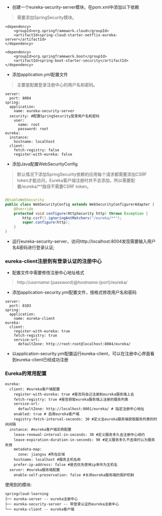 
* 创建一个eureka-security-server模块，在pom.xml中添加以下依赖

> 需要添加SpringSecurity模块。

``` 
<dependency>
    <groupId>org.springframework.cloud</groupId>
    <artifactId>spring-cloud-starter-netflix-eureka-server</artifactId>
</dependency>

<dependency>
    <groupId>org.springframework.boot</groupId>
    <artifactId>spring-boot-starter-security</artifactId>
</dependency>
```

* 添加application.yml配置文件

> 主要是配置登录注册中心的用户名和密码。

``` 
server:
  port: 8004
spring:
  application:
    name: eureka-security-server
  security: #配置SpringSecurity登录用户名和密码
    user:
      name: root
      password: root
eureka:
  instance:
    hostname: localhost
  client:
    fetch-registry: false
    register-with-eureka: false
```

* 添加Java配置WebSecurityConfig

> 默认情况下添加SpringSecurity依赖的应用每个请求都需要添加CSRF token才能访问，Eureka客户端注册时并不会添加，所以需要配置/eureka/**路径不需要CSRF token。

```java

@EnableWebSecurity
public class WebSecurityConfig extends WebSecurityConfigurerAdapter {
    @Override
    protected void configure(HttpSecurity http) throws Exception {
        http.csrf().ignoringAntMatchers("/eureka/**");
        super.configure(http);
    }
}
```

* 运行eureka-security-server，访问http://localhost:8004发现需要输入用户名&密码进行登录认证;

###  eureka-client注册到有登录认证的注册中心

* 配置文件中需要修改注册中心地址格式
> http://${username}:${password}@${hostname}:${port}/eureka/

* 添加application-security.yml配置文件，按格式修改用户名和密码

``` 
server:
  port: 8103
spring:
  application:
    name: eureka-client
eureka:
  client:
    register-with-eureka: true
    fetch-registry: true
    service-url:
      defaultZone: http://root:root@localhost:8004/eureka/
```

* 以application-security.yml配置运行eureka-client，可以在注册中心界面看到eureka-client已经成功注册

[comment]: <> (//TODO 登录认证有些问题)

### Eureka的常用配置

``` 
eureka:
  client: #eureka客户端配置
    register-with-eureka: true #是否将自己注册到eureka服务端上去
    fetch-registry: true #是否获取eureka服务端上注册的服务列表
    service-url:
      defaultZone: http://localhost:8001/eureka/ # 指定注册中心地址
    enabled: true # 启用eureka客户端
    registry-fetch-interval-seconds: 30 #定义去eureka服务端获取服务列表的时间间隔
  instance: #eureka客户端实例配置
    lease-renewal-interval-in-seconds: 30 #定义服务多久去注册中心续约
    lease-expiration-duration-in-seconds: 90 #定义服务多久不去续约认为服务失效
    metadata-map:
      zone: jiangsu #所在区域
    hostname: localhost #服务主机名称
    prefer-ip-address: false #是否优先使用ip来作为主机名
  server: #eureka服务端配置
    enable-self-preservation: false #关闭eureka服务端的保护机制
```

使用到的模块:
``` 
springcloud-learning
├── eureka-server -- eureka注册中心
├── eureka-security-server -- 带登录认证的eureka注册中心
└── eureka-client -- eureka客户端
```



